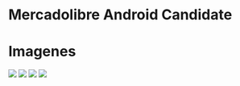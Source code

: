 # Mercadolibre Android Candidate

# Imagenes 

![](http://res.cloudinary.com/dzidwrnnv/image/upload/v1526265587/Screenshot_20180513-233129.png)
![](http://res.cloudinary.com/dzidwrnnv/image/upload/v1526265587/Screenshot_20180513-233129.png) 
![](http://res.cloudinary.com/dzidwrnnv/image/upload/v1526265587/Screenshot_20180513-233129.png)
![](http://res.cloudinary.com/dzidwrnnv/image/upload/v1526265587/Screenshot_20180513-233129.png)

